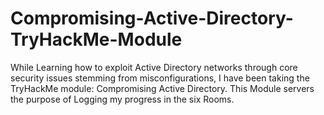 # Compromising-Active-Directory-TryHackMe-Module
While Learning how to exploit Active Directory networks through core security issues stemming from misconfigurations, I have been taking the TryHackMe module: Compromising Active Directory. This Module servers the purpose of Logging my progress in the six Rooms.
